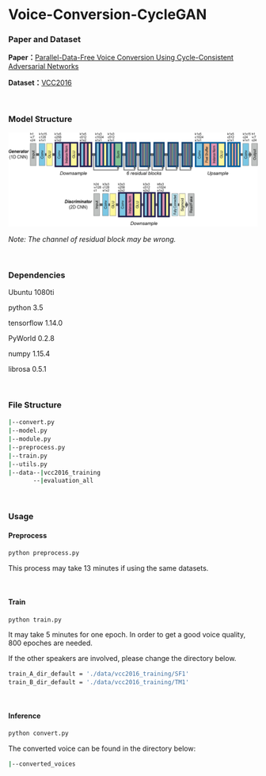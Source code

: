 

# Voice-Conversion-CycleGAN

### Paper and Dataset

**Paper：**[Parallel-Data-Free Voice Conversion Using Cycle-Consistent Adversarial Networks](https://arxiv.org/abs/1711.11293)

**Dataset：**[VCC2016](https://datashare.is.ed.ac.uk/handle/10283/2211)

<br/>

### Model Structure

![image](https://github.com/alpharol/Voice_Conversion_CycleGAN/blob/master/figure/CycleGAN.png)

*Note: The channel of residual block may be wrong.*

<br/>

### Dependencies

Ubuntu 1080ti

python 3.5

tensorflow 1.14.0

PyWorld 0.2.8

numpy 1.15.4

librosa 0.5.1

<br/>

### File Structure

```bash
|--convert.py
|--model.py
|--module.py
|--preprocess.py
|--train.py
|--utils.py
|--data--|vcc2016_training
       --|evaluation_all
```

<br/>

### Usage

#### Preprocess

```python
python preprocess.py
```

This process may take 13 minutes if using the same datasets.

<br/>

#### Train

```python
python train.py
```

It may take 5 minutes for one epoch. In order to get a good voice quality, 800 epoches are needed. 

If the other speakers are involved, please change the directory below.

```bash
train_A_dir_default = './data/vcc2016_training/SF1'
train_B_dir_default = './data/vcc2016_training/TM1'
```

<br/>

#### Inference

```python
python convert.py
```

The converted voice can be found in the directory below:

```bash
|--converted_voices
```

